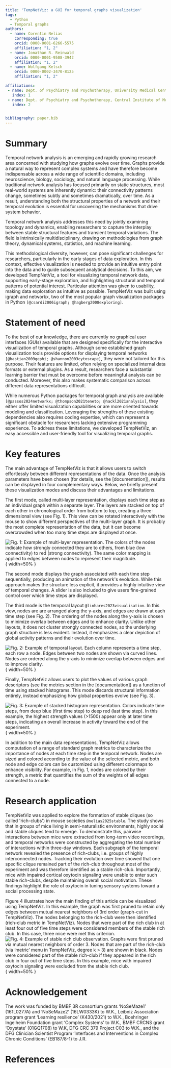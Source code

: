 ```yaml
---
title: 'TempNetViz: a GUI for temporal graphs visualization'
tags:
  - Python
  - Temporal graphs
authors:
  - name: Corentin Nelias
    corresponding: true
    orcid: 0000-0001-6266-5575
    affiliation: "1, 2"
  - name: Jonathan R. Reinwald
    orcid: 0000-0001-9508-3942
    affiliation: "1, 2"
  - name: Wolfgang Kelsch
    orcid: 0000-0002-3470-8125
    affiliation: "1, 2"

affiliations:
 - name: Dept. of Psychiatry and Psychotherapy, University Medical Center Mainz, Johannes-Gutenberg University, Untere Zahlbacher Strasse 8, 55131 Mainz, Germany
   index: 1
 - name: Dept. of Psychiatry and Psychotherapy, Central Institute of Mental Health, Medical Faculty Mannheim, Heidelberg University, Square J5, 68159 Mannheim, Germany
   index: 2


bibliography: paper.bib
---
```


# Summary
Temporal network analysis is an emerging and rapidly growing research area concerned with studying how graphs evolve over time. 
Graphs provide a natural way to represent complex systems and have therefore become indispensable across a wide range of scientific domains, including neuroscience, biology, sociology, and natural language processing. 
While traditional network analysis has focused primarily on static structures, most real-world systems are inherently dynamic: their connectivity patterns change, sometimes subtly and sometimes dramatically, over time. 
As a result, understanding both the structural properties of a network and their temporal evolution is essential for uncovering the mechanisms that drive system behavior.

Temporal network analysis addresses this need by jointly examining topology and dynamics, enabling researchers to capture the interplay between stable structural features and transient temporal variations. 
The field is intrinsically multidisciplinary, drawing on methodologies from graph theory, dynamical systems, statistics, and machine learning. 

This methodological diversity, however, can pose significant challenges for researchers, particularly in the early stages of data exploration.
In this context, effective visualization is needed to provide an intuitive entry point into the data and to guide subsequent analytical decisions. 
To this aim, we developed TempNetViz, a tool for visualizing temporal network data, supporting early-stage exploration, and highlighting structural and temporal patterns of potential interest. 
Particular attention was given to usability, making data exploration as intuitive as possible.
TempNetViz was built using igraph and networkx, two of the most popular graph visualization packages in Python `[@csardi2006igraph; @hagberg2008exploring]`.

# Statement of need
To the best of our knowledge, there are currently no graphical user interfaces (GUIs) available that are designed specifically for the interactive visualization of temporal graphs. 
Although some established graph visualization tools provide options for displaying temporal networks `[@bastian2009gephi; @shannon2003cytoscape]`, they were not tailored for this purpose. 
Their features are limited, often relying on specialized internal data formats or external plugins. 
As a result, researchers face a substantial learning barrier that must be overcome before meaningful analysis can be conducted. Moreover, this also makes systematic comparison across different data representations difficult.

While numerous Python packages for temporal graph analysis are available `[@passos2024networkx; @thompson2021teneto; @hackl2021analysis]`, they either offer limited visualization capabilities or are more oriented towards modeling and classification. 
Leveraging the strengths of these existing dependencies also requires coding expertise, which can represent a significant obstacle for researchers lacking extensive programming experience. 
To address these limitations, we developed TempNetViz, an easy accessible and user-friendly tool for visualizing temporal graphs.

# Key features
The main advantage of TempNetViz is that it allows users to switch effortlessly between different representations of the data. Once the analysis parameters have been chosen (for details, see the [documentation]), results can be displayed in four complementary ways. Below, we briefly present these visualization modes and discuss their advantages and limitations.

The first mode, called multi-layer representation, displays each time step as an individual graph within a separate layer. The layers are stacked on top of each other in chronological order from bottom to top, creating a three-dimensional view (see Fig. 1). 
This view can be rotated interactively with the mouse to show different perspectives of the multi-layer graph. It is probably the most complete representation of the data, but it can become overcrowded when too many time steps are displayed at once.

![Fig. 1: Example of multi-layer representation. The colors of the nodes indicate how strongly connected they are to others, from blue (low connectivity) to red (strong connectivity). The same color mapping is applied to edges between nodes to represent their magnitude.](3D_view.png){ width=50% }

The second mode displays the graph associated with each time step sequentially, producing an animation of the network's evolution. While this approach makes the structure less explicit, it provides a highly intuitive view of temporal changes. A slider is also included to give users fine-grained control over which time steps are displayed. 

The third mode is the temporal layout `@linhares2023visualisation`. In this view, nodes are are arranged along the y-axis, and edges are drawn at each time step (see Fig. 2). The ordering of the nodes along the y-axis is chosen to minimize overlap between edges and to enhance clarity. Unlike other layouts, it does not cluster strongly connected nodes, so the underlying graph structure is less evident. Instead, it emphasizes a clear depiction of global activity patterns and their evolution over time.

![Fig. 2: Example of temporal layout. Each column represents a time step, each row a node. Edges between two nodes are shown via curved lines. Nodes are ordered along the y-axis to minimize overlap between edges and to improve clarity.](temporal_layout.png){ width=50% }

Finally, TempNetViz allows users to plot the values of various graph descriptors (see the metrics section in the [documentation]) as a function of time using stacked histograms. This mode discards structural information entirely, instead emphasizing how global properties evolve (see Fig. 3).

![Fig. 3: Example of stacked histogram representation. Colors indicate time steps, from deep blue (first time step) to deep red (last time step). In this example, the highest strength values (>1500) appear only at later time steps, indicating an overall increase in activity toward the end of the experiment.](histo_view.png){ width=50% }

In addition to the main data representations, TempNetViz allows computation of a range of standard graph metrics to characterize the importance of nodes at each time step in the temporal network. Nodes are sized and colored according to the value of the selected metric, and both node and edge colors can be customized using different colormaps to enhance visibility. For example, in Fig. 1, nodes are colored by their strength, a metric that quantifies the sum of the weights of all edges connected to a node.

# Research application
TempNetViz was applied to explore the formation of stable cliques (so called 'rich-clubs') in mouse societies `@nelias2025stable`. The study shows that in groups of mice living in semi-naturalistic environments, highly social and stable cliques tend to emerge. To demonstrate this, pairwise interactions between mice were extracted from long-term video recordings, and temporal networks were constructed by aggregating the total number of interactions within three-day windows. Each subgraph of the temporal network revealed the presence of rich-clubs, i.e. groups of highly interconnected nodes. Tracking their evolution over time showed that one specific clique remained part of the rich-club throughout most of the experiment and was therefore identified as a stable rich-club. Importantly, mice with impaired cortical oxytocin signaling were unable to enter such stable rich-clubs, despite maintaining overall social motivation. These findings highlight the role of oxytocin in tuning sensory systems toward a social processing state.

Figure 4 illustrates how the main finding of this article can be visualized using TempNetViz. In this example, the graph was first pruned to retain only edges between mutual nearest neighbors of 3rd order (graph-cut in TempNetViz). The nodes belonging to the rich-club were then identified (rich-club metric in TempNetViz). Nodes that were part of the rich club in at least four out of five time steps were considered members of the stable rich club. In this case, three mice were met this criterion.
![Fig. 4: Example of stable rich club observation. Graphs were first pruned via mutual nearest neighbors of order 3. Nodes that are part of the rich-club (via ‘metric’ menu in TempNetViz, degree k > 3) are shown in black. Nodes were considered part of the stable rich-club if they appeared in the rich club in four out of five time steps. In this example, mice with impaired oxytocin signaling were excluded from the stable rich club.](src_example.png){ width=50% }


# Acknowledgement
The work was funded by BMBF 3R consortium grants ‘NoSeMaze1’ (161L0277A) and ‘NoSeMaze2’ (16LW0333K) to W.K., Leibniz Association program grant ‘Learning resilience’ (K430/2021) to W.K., Boehringer Ingelheim Foundation grant ‘Complex Systems’ to W.K., BMBF CRCNS grant ‘Oxystate’ (01GQ1708) to W.K, DFG CRC 379 Project C03 to W.K., 
and the DFG Clinician Scientist Program ‘Interfaces and Interventions in Complex Chronic Conditions’ (EB187/8-1) to J.R.

# References
